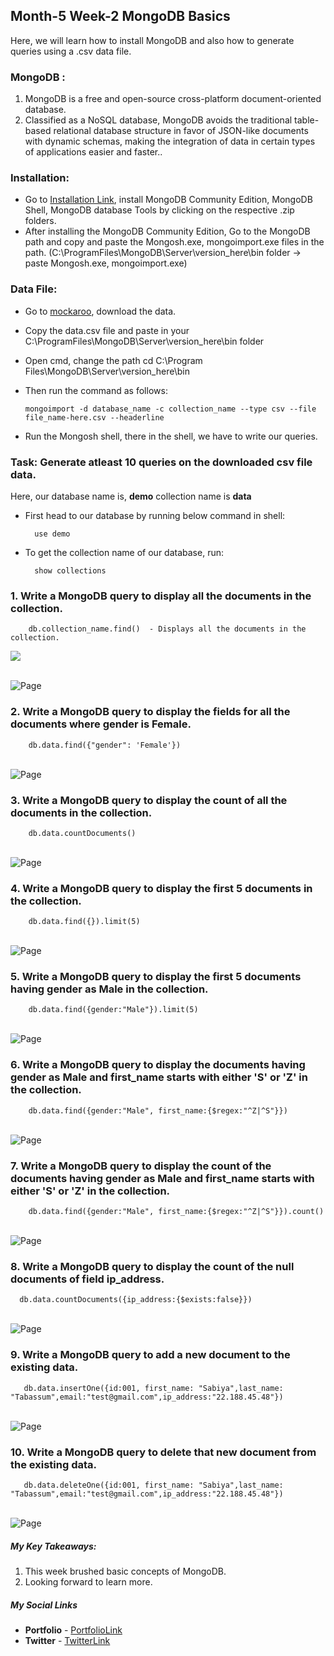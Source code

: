## Month-5 Week-2 MongoDB Basics

Here, we will learn how to install MongoDB and also how to generate queries using a .csv data file.


### MongoDB :
1. MongoDB is a free and open-source cross-platform document-oriented database.
2. Classified as a NoSQL database, MongoDB avoids the traditional table-based relational database structure in favor of JSON-like documents with dynamic schemas, making the integration of data in certain types of applications easier and faster..

### Installation:

- Go to [Installation Link](https://www.mongodb.com/try/download/database-tools), install MongoDB Community Edition, MongoDB Shell,  MongoDB database Tools by clicking on the respective .zip folders.
- After installing the MongoDB Community Edition, Go to the MongoDB path and copy and paste the Mongosh.exe, mongoimport.exe files in the path. (C:\ProgramFiles\MongoDB\Server\version_here\bin folder -> paste Mongosh.exe, mongoimport.exe)

### Data File:

- Go to [mockaroo](https://www.mockaroo.com/), download the data.
- Copy the data.csv file and paste in your C:\ProgramFiles\MongoDB\Server\version_here\bin folder
- Open cmd, change the path cd C:\Program Files\MongoDB\Server\version_here\bin
- Then run the command as follows:

      mongoimport -d database_name -c collection_name --type csv --file file_name-here.csv --headerline

- Run the Mongosh shell, there in the shell, we have to write our queries.

### Task: Generate atleast 10 queries on the downloaded csv file data.

Here, our database name is, **demo**  collection name is **data**

- First head to our database by running below command in shell:

        use demo

- To get the collection name of our database, run:

        show collections

### 1. Write a MongoDB query to display all the documents in the collection.

        db.collection_name.find()  - Displays all the documents in the collection.

![](./assets/query1.PNG)

<br/>
   <img src="https://github.com/shanolhere/CreWork/blob/main/week-20-MongoDB-Task/assets/query1.PNG" alt="Page">
<br/>

### 2.  Write a MongoDB query to display the fields for all the documents where gender is Female.

        db.data.find({"gender": 'Female'})

<br/>
   <img src="https://github.com/shanolhere/CreWork/blob/main/week-20-MongoDB-Task/assets/query2.PNG" alt="Page">
<br/>

### 3.  Write a MongoDB query to display the count of all the documents in the collection.

        db.data.countDocuments()

<br/>
   <img src="https://github.com/shanolhere/CreWork/blob/main/week-20-MongoDB-Task/assets/query3.PNG" alt="Page">
<br/>


### 4.  Write a MongoDB query to display the first 5 documents in the collection.

        db.data.find({}).limit(5)

<br/>
   <img src="https://github.com/shanolhere/CreWork/blob/main/week-20-MongoDB-Task/assets/query4.PNG" alt="Page">
<br/>

### 5.  Write a MongoDB query to display the first 5 documents having gender as Male in the collection.

        db.data.find({gender:"Male"}).limit(5)

<br/>
   <img src="https://github.com/shanolhere/CreWork/blob/main/week-20-MongoDB-Task/assets/query5.PNG" alt="Page">
<br/>

### 6.  Write a MongoDB query to display the documents having gender as Male and first_name starts with either 'S' or 'Z' in the collection.

        db.data.find({gender:"Male", first_name:{$regex:"^Z|^S"}})

<br/>
   <img src="https://github.com/shanolhere/CreWork/blob/main/week-20-MongoDB-Task/assets/query6.PNG" alt="Page">
<br/>


### 7.  Write a MongoDB query to display the count of the documents having gender as Male and first_name starts with either 'S' or 'Z' in the collection.

        db.data.find({gender:"Male", first_name:{$regex:"^Z|^S"}}).count()

<br/>
   <img src="https://github.com/shanolhere/CreWork/blob/main/week-20-MongoDB-Task/assets/query7.PNG" alt="Page">
<br/>


### 8.  Write a MongoDB query to display the count of the null documents of field ip_address.

      db.data.countDocuments({ip_address:{$exists:false}})

<br/>
   <img src="https://github.com/shanolhere/CreWork/blob/main/week-20-MongoDB-Task/assets/query8.PNG" alt="Page">
<br/>


### 9.  Write a MongoDB query to add a new document to the existing data.

       db.data.insertOne({id:001, first_name: "Sabiya",last_name: "Tabassum",email:"test@gmail.com",ip_address:"22.188.45.48"})

<br/>
   <img src="https://github.com/shanolhere/CreWork/blob/main/week-20-MongoDB-Task/assets/query9.PNG" alt="Page">
<br/>

### 10.  Write a MongoDB query to delete that new document from the existing data.

       db.data.deleteOne({id:001, first_name: "Sabiya",last_name: "Tabassum",email:"test@gmail.com",ip_address:"22.188.45.48"})

<br/>
   <img src="https://github.com/shanolhere/CreWork/blob/main/week-20-MongoDB-Task/assets/query10.PNG" alt="Page">
<br/>




##### **My Key Takeaways:**
1. This week brushed basic concepts of MongoDB.
2. Looking forward to learn more.

##### **My Social Links**

- **Portfolio**  - [PortfolioLink](https://sabiya.netlify.app/)
- **Twitter** - [TwitterLink](https://twitter.com/nerd_fswd)
